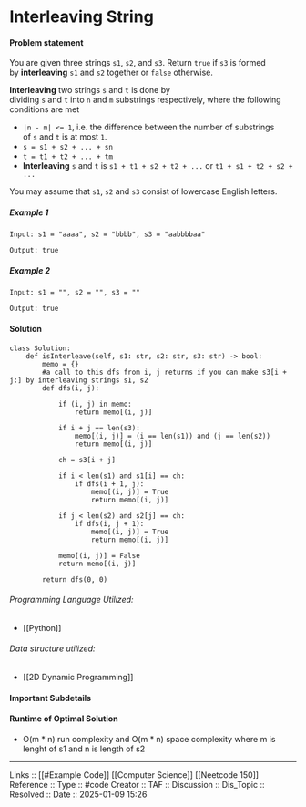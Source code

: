 # Interleaving String

#### Problem statement

You are given three strings `s1`, `s2`, and `s3`. Return `true` if `s3` is formed by **interleaving** `s1` and `s2` together or `false` otherwise.

**Interleaving** two strings `s` and `t` is done by dividing `s` and `t` into `n` and `m` substrings respectively, where the following conditions are met

- `|n - m| <= 1`, i.e. the difference between the number of substrings of `s` and `t` is at most `1`.
- `s = s1 + s2 + ... + sn`
- `t = t1 + t2 + ... + tm`
- **Interleaving** `s` and `t` is `s1 + t1 + s2 + t2 + ...` or `t1 + s1 + t2 + s2 + ...`

You may assume that `s1`, `s2` and `s3` consist of lowercase English letters.
##### Example 1
```
Input: s1 = "aaaa", s2 = "bbbb", s3 = "aabbbbaa"

Output: true
```
##### Example 2
```
Input: s1 = "", s2 = "", s3 = ""

Output: true
```
#### Solution
```
class Solution:
    def isInterleave(self, s1: str, s2: str, s3: str) -> bool:
        memo = {}
        #a call to this dfs from i, j returns if you can make s3[i + j:] by interleaving strings s1, s2
        def dfs(i, j):

            if (i, j) in memo:
                return memo[(i, j)]

            if i + j == len(s3):
                memo[(i, j)] = (i == len(s1)) and (j == len(s2))
                return memo[(i, j)]
                
            ch = s3[i + j]

            if i < len(s1) and s1[i] == ch:
                if dfs(i + 1, j):
                    memo[(i, j)] = True
                    return memo[(i, j)]
    
            if j < len(s2) and s2[j] == ch:
                if dfs(i, j + 1):
                    memo[(i, j)] = True
                    return memo[(i, j)]
            
            memo[(i, j)] = False
            return memo[(i, j)]

        return dfs(0, 0)
```

###### Programming Language Utilized:

- [[Python]]
###### Data structure utilized:

- [[2D Dynamic Programming]]
#### Important Subdetails
#### Runtime of Optimal Solution

- O(m * n) run complexity and O(m * n) space complexity where m is lenght of s1 and n is length of s2
---
Links :: [[#Example Code]] [[Computer Science]] [[Neetcode 150]]
Reference ::
Type :: #code
Creator ::
TAF ::
Discussion ::
Dis_Topic :: 
Resolved ::
Date :: 2025-01-09 15:26
